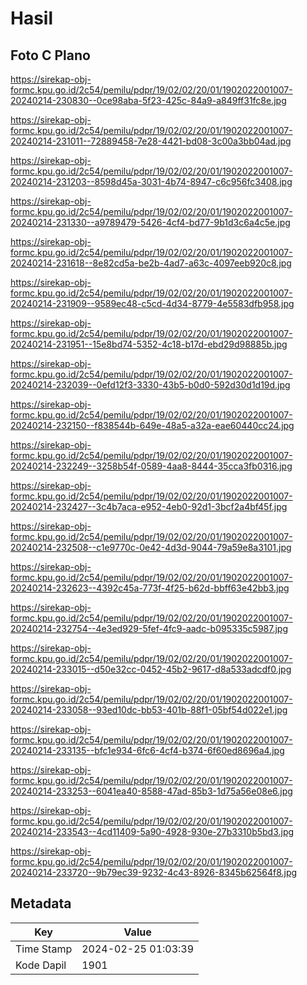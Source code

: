 # Hasil

## Foto C Plano

https://sirekap-obj-formc.kpu.go.id/2c54/pemilu/pdpr/19/02/02/20/01/1902022001007-20240214-230830--0ce98aba-5f23-425c-84a9-a849ff31fc8e.jpg

https://sirekap-obj-formc.kpu.go.id/2c54/pemilu/pdpr/19/02/02/20/01/1902022001007-20240214-231011--72889458-7e28-4421-bd08-3c00a3bb04ad.jpg

https://sirekap-obj-formc.kpu.go.id/2c54/pemilu/pdpr/19/02/02/20/01/1902022001007-20240214-231203--8598d45a-3031-4b74-8947-c6c956fc3408.jpg

https://sirekap-obj-formc.kpu.go.id/2c54/pemilu/pdpr/19/02/02/20/01/1902022001007-20240214-231330--a9789479-5426-4cf4-bd77-9b1d3c6a4c5e.jpg

https://sirekap-obj-formc.kpu.go.id/2c54/pemilu/pdpr/19/02/02/20/01/1902022001007-20240214-231618--8e82cd5a-be2b-4ad7-a63c-4097eeb920c8.jpg

https://sirekap-obj-formc.kpu.go.id/2c54/pemilu/pdpr/19/02/02/20/01/1902022001007-20240214-231909--9589ec48-c5cd-4d34-8779-4e5583dfb958.jpg

https://sirekap-obj-formc.kpu.go.id/2c54/pemilu/pdpr/19/02/02/20/01/1902022001007-20240214-231951--15e8bd74-5352-4c18-b17d-ebd29d98885b.jpg

https://sirekap-obj-formc.kpu.go.id/2c54/pemilu/pdpr/19/02/02/20/01/1902022001007-20240214-232039--0efd12f3-3330-43b5-b0d0-592d30d1d19d.jpg

https://sirekap-obj-formc.kpu.go.id/2c54/pemilu/pdpr/19/02/02/20/01/1902022001007-20240214-232150--f838544b-649e-48a5-a32a-eae60440cc24.jpg

https://sirekap-obj-formc.kpu.go.id/2c54/pemilu/pdpr/19/02/02/20/01/1902022001007-20240214-232249--3258b54f-0589-4aa8-8444-35cca3fb0316.jpg

https://sirekap-obj-formc.kpu.go.id/2c54/pemilu/pdpr/19/02/02/20/01/1902022001007-20240214-232427--3c4b7aca-e952-4eb0-92d1-3bcf2a4bf45f.jpg

https://sirekap-obj-formc.kpu.go.id/2c54/pemilu/pdpr/19/02/02/20/01/1902022001007-20240214-232508--c1e9770c-0e42-4d3d-9044-79a59e8a3101.jpg

https://sirekap-obj-formc.kpu.go.id/2c54/pemilu/pdpr/19/02/02/20/01/1902022001007-20240214-232623--4392c45a-773f-4f25-b62d-bbff63e42bb3.jpg

https://sirekap-obj-formc.kpu.go.id/2c54/pemilu/pdpr/19/02/02/20/01/1902022001007-20240214-232754--4e3ed929-5fef-4fc9-aadc-b095335c5987.jpg

https://sirekap-obj-formc.kpu.go.id/2c54/pemilu/pdpr/19/02/02/20/01/1902022001007-20240214-233015--d50e32cc-0452-45b2-9617-d8a533adcdf0.jpg

https://sirekap-obj-formc.kpu.go.id/2c54/pemilu/pdpr/19/02/02/20/01/1902022001007-20240214-233058--93ed10dc-bb53-401b-88f1-05bf54d022e1.jpg

https://sirekap-obj-formc.kpu.go.id/2c54/pemilu/pdpr/19/02/02/20/01/1902022001007-20240214-233135--bfc1e934-6fc6-4cf4-b374-6f60ed8696a4.jpg

https://sirekap-obj-formc.kpu.go.id/2c54/pemilu/pdpr/19/02/02/20/01/1902022001007-20240214-233253--6041ea40-8588-47ad-85b3-1d75a56e08e6.jpg

https://sirekap-obj-formc.kpu.go.id/2c54/pemilu/pdpr/19/02/02/20/01/1902022001007-20240214-233543--4cd11409-5a90-4928-930e-27b3310b5bd3.jpg

https://sirekap-obj-formc.kpu.go.id/2c54/pemilu/pdpr/19/02/02/20/01/1902022001007-20240214-233720--9b79ec39-9232-4c43-8926-8345b62564f8.jpg


## Metadata

| Key        | Value               |
| ---------- | ------------------- |
| Time Stamp | 2024-02-25 01:03:39 |
| Kode Dapil | 1901                |



